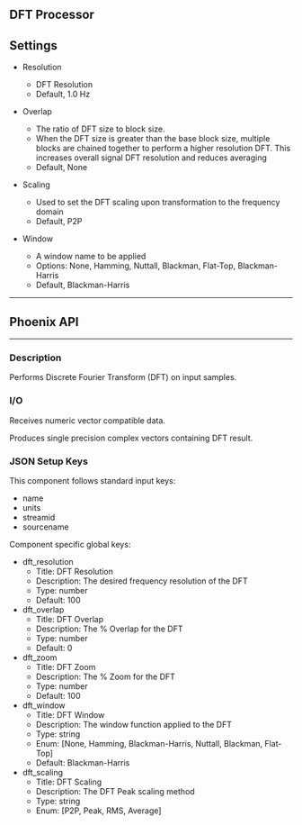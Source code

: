 ## DFT Processor
## Settings

- Resolution
	- DFT Resolution
	- Default, 1.0 Hz

- Overlap
	- The ratio of DFT size to block size. 
	- When the DFT size is greater than the base block size, multiple blocks are chained together to perform a higher resolution DFT. This increases overall signal DFT resolution and reduces averaging
	- Default, None

- Scaling
	- Used to set the DFT scaling upon transformation to the frequency domain
	- Default, P2P

- Window
	- A window name to be applied
	- Options: None, Hamming, Nuttall, Blackman, Flat-Top, Blackman-Harris
	- Default, Blackman-Harris
___
## Phoenix API
___
### Description

Performs Discrete Fourier Transform (DFT) on input samples.

### I/O

Receives numeric vector compatible data.

Produces single precision complex vectors containing DFT result.

### JSON Setup Keys

This component follows standard input keys:
- name
- units
- streamid
- sourcename

Component specific global keys:
- dft_resolution
  - Title: DFT Resolution
  - Description: The desired frequency resolution of the DFT
  - Type: number
  - Default: 100
- dft_overlap
  - Title: DFT Overlap
  - Description: The % Overlap for the DFT
  - Type: number
  - Default: 0
- dft_zoom
  - Title: DFT Zoom
  - Description: The % Zoom for the DFT
  - Type: number
  - Default: 100
- dft_window
  - Title: DFT Window
  - Description: The window function applied to the DFT
  - Type: string
  - Enum: [None, Hamming, Blackman-Harris, Nuttall, Blackman, Flat-Top]
  - Default: Blackman-Harris
- dft_scaling
  - Title: DFT Scaling
  - Description: The DFT Peak scaling method
  - Type: string
  - Enum: [P2P, Peak, RMS, Average]

